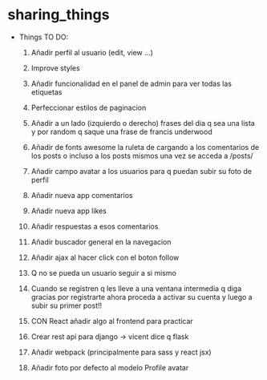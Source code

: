 # sharing_things

- Things TO DO: 
	
	1. Añadir perfil al usuario (edit, view ...)
	2. Improve styles
	4. Añadir funcionalidad en el panel de admin para ver todas las etiquetas 
	5. Perfeccionar estilos de paginacion
	7. Añadir a un lado (izquierdo o derecho) frases del dia q sea una lista y por random q saque una frase de francis underwood 
	8. Añadir de fonts awesome la ruleta de cargando a los comentarios de los posts o incluso a los posts mismos una vez se acceda a /posts/ 
	
	9. Añadir campo avatar a los usuarios para q puedan subir su foto de perfil 
	10. Añadir nueva app comentarios 
	11. Añadir nueva app likes 
	12. Añadir respuestas a esos comentarios
	13. Añadir buscador general en la navegacion
	14. Añadir ajax al hacer click con el boton follow
	15. Q no se pueda un usuario seguir a si mismo
	16. Cuando se registren q les lleve a una ventana intermedia q diga gracias por registrarte ahora proceda a activar su cuenta
	y luego a subir su primer post!!
	17. CON React añadir algo al frontend para practicar
	19. Crear rest api para django -> vicent dice q flask
	20. Añadir webpack (principalmente para sass y react jsx)
	21. Añadir foto por defecto al modelo Profile avatar